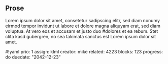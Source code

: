 ## Prose

Lorem ipsum dolor sit amet, consetetur sadipscing elitr, sed diam nonumy eirmod tempor invidunt ut labore et dolore magna aliquyam erat, sed diam voluptua. At vero eos et accusam et justo duo #dolores et ea rebum. Stet clita kasd gubergren, no sea takimata sanctus est Lorem ipsum dolor sit amet. 


#!yaml
prio: 1
assign: klml
creator: mike
related: 4223
blocks: 123
progress: do
duedate: "2042-12-23"